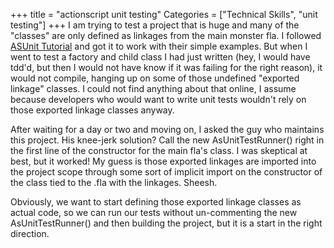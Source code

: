+++
title = "actionscript unit testing"
Categories = ["Technical Skills", "unit testing"]
+++
I am trying to test a project that is huge and many of the
&quot;classes&quot; are only defined as linkages from the main monster
fla. I followed <a href="http://marstonstudio.com/2007/07/28/asunit-testing-with-flash-cs3-and-actionscript-3/" target="_blank">ASUnit Tutorial</a> and got it to work with their simple examples. But when I went to test a factory and child class I had just written (hey, I would have tdd&#039;d, but then I would not have know if it was failing for the right reason), it would not compile, hanging up on some of those undefined &quot;exported linkage&quot; classes. I could not find anything about that online, I assume because developers who would want to write unit tests wouldn&#039;t rely on those exported linkage classes anyway.<p /> After waiting for a day or two and moving on, I asked the guy who maintains this project. His knee-jerk solution? Call the new AsUnitTestRunner() right in the first line of the constructor for the main fla&#039;s class. I was skeptical at best, but it worked! My guess is those exported linkages are imported into the project scope through some sort of implicit import on the constructor of the class tied to the .fla with the linkages. Sheesh.<p /> Obviously, we want to start defining those exported linkage classes as actual code, so we can run our tests without un-commenting the new AsUnitTestRunner() and then building the project, but it is a start in the right direction.
